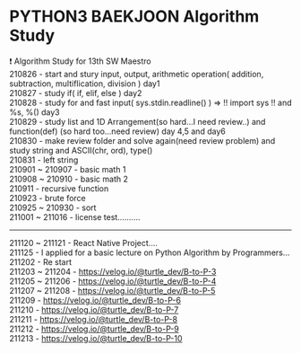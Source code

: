 # PYTHON3 BAEKJOON Algorithm Study

❗ Algorithm Study for 13th SW Maestro    
210826 - start and stury input, output, arithmetic operation( addition, subtraction, multiflication, division ) day1   
210827 - study if( if, elif, else ) day2   
210828 - study for and fast input( sys.stdin.readline() ) => !! import sys !! and %s, %() day3   
210829 - study list and 1D Arrangement(so hard...I need review..) and function(def) (so hard too...need review) day 4,5 and day6   
210830 - make review folder and solve again(need review problem) and study string and ASCII(chr, ord), type()   
210831 - left string   
210901 ~ 210907 - basic math 1   
210908 ~ 210910 - basic math 2   
210911 - recursive function   
210923 - brute force   
210925 ~ 210930 - sort   
211001 ~ 211016 - license test..........

----

211120 ~ 211121 - React Native Project....   
211125 - I applied for a basic lecture on Python Algorithm by Programmers...   
211202 - Re start   
211203 ~ 211204 - https://velog.io/@turtle_dev/B-to-P-3   
211205 ~ 211206 - https://velog.io/@turtle_dev/B-to-P-4   
211207 ~ 211208 - https://velog.io/@turtle_dev/B-to-P-5    
211209 - https://velog.io/@turtle_dev/B-to-P-6      
211210 - https://velog.io/@turtle_dev/B-to-P-7   
211211 - https://velog.io/@turtle_dev/B-to-P-8      
211212 - https://velog.io/@turtle_dev/B-to-P-9      
211213 - https://velog.io/@turtle_dev/B-to-P-10   
